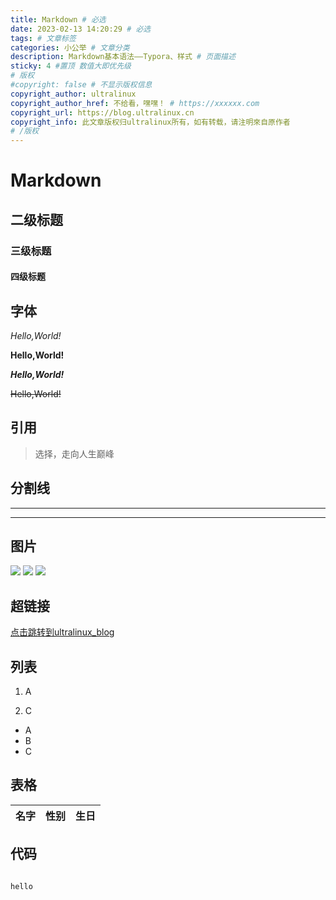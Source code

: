 ```yaml
---
title: Markdown # 必选
date: 2023-02-13 14:20:29 # 必选
tags: # 文章标签
categories: 小公举 # 文章分类
description: Markdown基本语法——Typora、样式 # 页面描述
sticky: 4 #置顶 数值大即优先级
# 版权
#copyright: false # 不显示版权信息
copyright_author: ultralinux
copyright_author_href: 不给看，嘿嘿！ # https://xxxxxx.com
copyright_url: https://blog.ultralinux.cn
copyright_info: 此文章版权归ultralinux所有，如有转载，请注明來自原作者
# /版权
---
```




# Markdown



## 二级标题

### 三级标题

#### 四级标题

 



## 字体

*Hello,World!*

**Hello,World!**

***Hello,World!***

~~Hello,World!~~





## 引用

> 选择，走向人生巅峰

## 分割线

___

***

## 图片

![](https://img.ultralinux.cn/img/202302122213625.jpg?imageslim)
![](https://img.ultralinux.cn/img/202302122213626.png?imageslim)
![](https://img.ultralinux.cn/img/202302122213628.gif?imageslim)

## 超链接

[点击跳转到ultralinux_blog](https://blog.ultralinux.cn)

## 列表

1. A

	

2. C



- A
- B
- C

## 表格

| 名字 | 性别 | 生日 |
| ---- | ---- | ---- |

## 代码

```rust

```

`hello`

